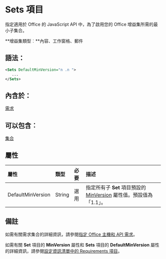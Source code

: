 
# <a name="sets-element"></a>Sets 項目
指定適用於 Office 的 JavaScript API 中，為了啟用您的 Office 增益集所需的最小子集合。

 **增益集類型︰**內容、工作窗格、郵件


## <a name="syntax:"></a>語法：


```XML
<Sets DefaultMinVersion="n .n ">
   ...
</Sets>
```


## <a name="contained-in:"></a>內含於：

[需求](../../reference/manifest/requirements.md)


## <a name="can-contain:"></a>可以包含︰

[集合](../../reference/manifest/set.md)


## <a name="attributes"></a>屬性



|**屬性**|**類型**|**必要**|**描述**|
|:-----|:-----|:-----|:-----|
|DefaultMinVersion|String|選用|指定所有子 **Set** 項目預設的 [MinVersion](../../reference/manifest/set.md) 屬性值。預設值為「1.1」。|

## <a name="remarks"></a>備註

如需有關需求集合的詳細資訊，請參閱[指定 Office 主機和 API 需求](../../docs/overview/specify-office-hosts-and-api-requirements.md)。

如需有關 **Set** 項目的 **MinVersion** 屬性和 **Sets** 項目的 **DefaultMinVersion** 屬性的詳細資訊，請參閱[設定資訊清單中的 Requirements 項目](../../docs/overview/specify-office-hosts-and-api-requirements.md#set-the-requirements-element-in-the-manifest)。

